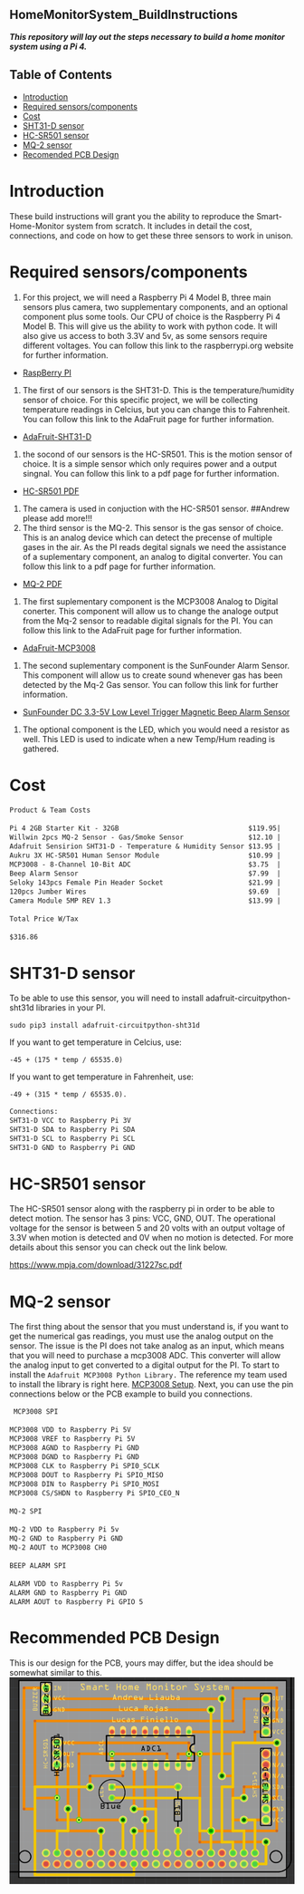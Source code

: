 ## HomeMonitorSystem_BuildInstructions
*__This repository will lay out the steps necessary to build a home monitor system using a Pi 4.__*

## Table of Contents
* [Introduction](#Introduction)
* [Required sensors/components](#RequiredSensors/Components)
* [Cost](#Cost)
* [SHT31-D sensor](#SHT31-D)
* [HC-SR501 sensor](#HC-SR501)
* [MQ-2 sensor](#MQ-2)
* [Recomended PCB Design](#RecomendedPCBDesign)

# <a name="Introduction"> Introduction </a>

These build instructions will grant you the ability to reproduce the Smart-Home-Monitor system from scratch. It includes in detail the cost, connections, and code on how to get these three sensors to work in unison. 

# <a name="RequiredSensors/Components"> Required sensors/components </a>
1.  For this project, we will need a Raspberry Pi 4 Model B, three main sensors plus camera, two supplementary components, and an optional component plus some tools.
Our CPU of choice is the Raspberry Pi 4 Model B. This will give us the ability to work with python code. It will also give us access to both 3.3V and 5v, as some sensors require different voltages. 
You can follow this link to the  raspberrypi.org website for further information.
* [RaspBerry PI](https://www.raspberrypi.org/products/raspberry-pi-4-model-b/)
1.  The first of our sensors is the SHT31-D. This is the temperature/humidity sensor of choice. For this specific project, we will be collecting temperature readings in Celcius, but you can change this to Fahrenheit.
You can follow this link to the AdaFruit page for further information.
* [AdaFruit-SHT31-D](https://www.adafruit.com/product/2857)
1. the socond of our sensors is the HC-SR501. This is the motion sensor of choice. It is a simple sensor which only requires power and a output singnal.
You can follow this link to a pdf page for further information.
* [HC-SR501 PDF](https://www.mpja.com/download/31227sc.pdf)
1. The camera is used in conjuction with the HC-SR501 sensor. ##Andrew please add more!!!
1. The third sensor is the MQ-2. This sensor is the gas sensor of choice. This is an analog device which can detect the precense of multiple gases in the air. As the PI reads degital signals we need the assistance of a suplementary component, an analog to digital converter. 
You can follow this link to a pdf page for further information.
* [MQ-2 PDF](https://www.pololu.com/file/0J309/MQ2.pdf)
1. The first suplementary component is the MCP3008 Analog to Digital conerter. This component will allow us to change the analoge output from the Mq-2 sensor to readable digital signals for the PI. 
You can follow this link to the AdaFruit page for further information.
* [AdaFruit-MCP3008](https://www.adafruit.com/product/856)
1. The second suplementary component is the SunFounder Alarm Sensor. This component will allow us to create sound whenever gas has been detected by the Mq-2 Gas sensor. You can follow this link for further information.

* [SunFounder DC 3.3-5V Low Level Trigger Magnetic Beep Alarm Sensor](https://www.amazon.ca/gp/product/B014KQLE8Q/ref=ppx_yo_dt_b_asin_title_o05_s00?ie=UTF8&psc=1)
1. The optional component is the LED, which you would need a resistor as well. This LED is used to indicate when a new Temp/Hum reading is gathered.
# <a name="Cost"> Cost </a>

````
Product & Team Costs                                                   

Pi 4 2GB Starter Kit - 32GB                                $119.95|
Willwin 2pcs MQ-2 Sensor - Gas/Smoke Sensor                $12.10 |
Adafruit Sensirion SHT31-D - Temperature & Humidity Sensor $13.95 |
Aukru 3X HC-SR501 Human Sensor Module                      $10.99 |
MCP3008 - 8-Channel 10-Bit ADC                             $3.75  |
Beep Alarm Sensor                                          $7.99  |
Seloky 143pcs Female Pin Header Socket                     $21.99 |
120pcs Jumber Wires                                        $9.69  |
Camera Module 5MP REV 1.3                                  $13.99 |

Total Price W/Tax

$316.86

````

# <a name="SHT31-D"> SHT31-D sensor </a>
To be able to use this sensor, you will need to install adafruit-circuitpython-sht31d libraries in your PI.
````
sudo pip3 install adafruit-circuitpython-sht31d
````
If you want to get temperature in Celcius, use:
````
-45 + (175 * temp / 65535.0)
````
If you want to get temperature in Fahrenheit, use:
````
-49 + (315 * temp / 65535.0).
````
````
Connections:
SHT31-D VCC to Raspberry Pi 3V
SHT31-D SDA to Raspberry Pi SDA
SHT31-D SCL to Raspberry Pi SCL
SHT31-D GND to Raspberry Pi GND
````

# <a name="HC-SR501"> HC-SR501 sensor </a>
The HC-SR501 sensor along with the raspberry pi in order to be able to detect motion. The sensor has 3 pins: VCC, GND, OUT. The operational voltage for the sensor is between 5 and 20 volts with an output voltage of 3.3V when motion is detected and 0V when no motion is detected. For more details about this sensor you can check out the link below.

https://www.mpja.com/download/31227sc.pdf

 
# <a name="MQ-2"> MQ-2 sensor </a>
The first thing about the sensor that you must understand is, if you want to get the numerical gas readings, you must use the analog output on the sensor. The issue is the PI does not take analog as an input, which means that you will need to purchase a mcp3008 ADC. This converter will allow the analog input to get converted to a digital output for the PI. To start to install the `Adafruit MCP3008 Python Library.`
The reference my team used to install the library is right here. [MCP3008 Setup](https://learn.adafruit.com/raspberry-pi-analog-to-digital-converters/mcp3008). Next, you can use the pin connections below or the PCB example to build you connections. 

````
 MCP3008 SPI
 
MCP3008 VDD to Raspberry Pi 5V
MCP3008 VREF to Raspberry Pi 5V
MCP3008 AGND to Raspberry Pi GND
MCP3008 DGND to Raspberry Pi GND
MCP3008 CLK to Raspberry Pi SPI0_SCLK
MCP3008 DOUT to Raspberry Pi SPIO_MISO
MCP3008 DIN to Raspberry Pi SPIO_MOSI
MCP3008 CS/SHDN to Raspberry Pi SPIO_CEO_N

MQ-2 SPI

MQ-2 VDD to Raspberry Pi 5v
MQ-2 GND to Raspberry Pi GND
MQ-2 AOUT to MCP3008 CH0

BEEP ALARM SPI

ALARM VDD to Raspberry Pi 5v
ALARM GND to Raspberry Pi GND
ALARM AOUT to Raspberry Pi GPIO 5
````

  
# <a name="RecomendedPCBDesign"> Recommended PCB Design </a>
This is our design for the PCB, yours may differ, but the idea should be somewhat similar to this.
![BACKGROUND_ATTRIBUTE](https://github.com/NicolasRojas-CENG/HomeMonitorSystem_BuildInstructions/blob/master/Images/PCB.PNG?raw=true)
